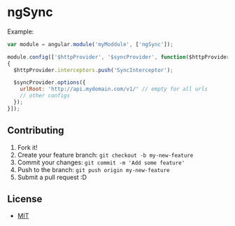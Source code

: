 # ngSync

Example:
```javascript
var module = angular.module('myModdule', ['ngSync']);

module.config(['$httpProvider', '$syncProvider', function($httpProvider, $syncProvider)
{
  $httpProvider.interceptors.push('SyncInterceptor');

  $syncProvider.options({
    urlRoot: 'http://api.mydomain.com/v1/' // empty for all urls
    // other configs
  });
}]);
```


## Contributing

1. Fork it!
2. Create your feature branch: `git checkout -b my-new-feature`
3. Commit your changes: `git commit -m 'Add some feature'`
4. Push to the branch: `git push origin my-new-feature`
5. Submit a pull request :D


## License

- [MIT](LICENSE)
